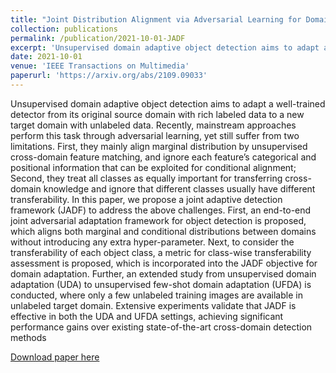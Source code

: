 ```yaml
---
title: "Joint Distribution Alignment via Adversarial Learning for Domain Adaptive Object Detection"
collection: publications
permalink: /publication/2021-10-01-JADF
excerpt: 'Unsupervised domain adaptive object detection aims to adapt a well-trained detector from its original source domain with rich labeled data to a new target domain with unlabeled data. Recently, mainstream approaches perform this task through adversarial learning, yet still suffer from two limitations. First, they mainly align marginal distribution by unsupervised cross-domain feature matching, and ignore each feature’s categorical and positional information that can be exploited for conditional alignment; Second, they treat all classes as equally important for transferring cross-domain knowledge and ignore that different classes usually have different transferability. In this paper, we propose a joint adaptive detection framework (JADF) to address the above challenges. First, an end-to-end joint adversarial adaptation framework for object detection is proposed, which aligns both marginal and conditional distributions between domains without introducing any extra hyper-parameter. Next, to consider the transferability of each object class, a metric for class-wise transferability assessment is proposed, which is incorporated into the JADF objective for domain adaptation. Further, an extended study from unsupervised domain adaptation (UDA) to unsupervised few-shot domain adaptation (UFDA) is conducted, where only a few unlabeled training images are available in unlabeled target domain. Extensive experiments validate that JADF is effective in both the UDA and UFDA settings, achieving significant performance gains over existing state-of-the-art cross-domain detection methods'
date: 2021-10-01
venue: 'IEEE Transactions on Multimedia'
paperurl: 'https://arxiv.org/abs/2109.09033'
---
```


Unsupervised domain adaptive object detection aims to adapt a well-trained detector from its original source domain with rich labeled data to a new target domain with unlabeled data. Recently, mainstream approaches perform this task through adversarial learning, yet still suffer from two limitations. First, they mainly align marginal distribution by unsupervised cross-domain feature matching, and ignore each feature’s categorical and positional information that can be exploited for conditional alignment; Second, they treat all classes as equally important for transferring cross-domain knowledge and ignore that different classes usually have different transferability. In this paper, we propose a joint adaptive detection framework (JADF) to address the above challenges. First, an end-to-end joint adversarial adaptation framework for object detection is proposed, which aligns both marginal and conditional distributions between domains without introducing any extra hyper-parameter. Next, to consider the transferability of each object class, a metric for class-wise transferability assessment is proposed, which is incorporated into the JADF objective for domain adaptation. Further, an extended study from unsupervised domain adaptation (UDA) to unsupervised few-shot domain adaptation (UFDA) is conducted, where only a few unlabeled training images are available in unlabeled target domain. Extensive experiments validate that JADF is effective in both the UDA and UFDA settings, achieving significant performance gains over existing state-of-the-art cross-domain detection methods

[Download paper here](https://arxiv.org/abs/2109.09033)